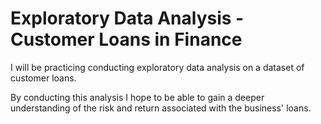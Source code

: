 # Exploratory Data Analysis - Customer Loans in Finance

I will be practicing conducting exploratory data analysis on a dataset of customer loans.

By conducting this analysis I hope to be able to gain a deeper understanding of the risk and return associated with the business' loans.